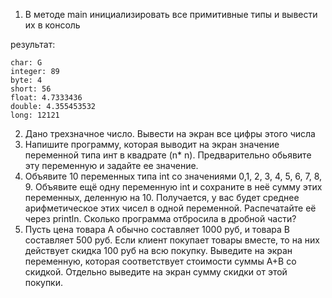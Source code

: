 1. В методе main инициализировать все примитивные типы и вывести их в консоль

результат:
```
char: G
integer: 89
byte: 4
short: 56
float: 4.7333436
double: 4.355453532
long: 12121
```

2. Дано трехзначное число. Вывести на экран все цифры этого числа
3. Напишите программу, которая выводит на экран значение переменной типа инт в квадрате (n* n). Предварительно обьявите эту переменную и задайте ее значение.
4. Объявите 10 переменных типа int со значениями 0,1, 2, 3, 4, 5, 6, 7, 8, 9. Объявите ещё одну переменную int и сохраните в неё сумму этих переменных, деленную на 10. Получается, у вас будет среднее арифметическое этих чисел в одной переменной. Распечатайте её через println. Сколько программа отбросила в дробной части?
5. Пусть цена товара A обычно составляет 1000 руб, и товара B составляет 500 руб. Если клиент покупает товары вместе, то на них действует скидка 100 руб на всю покупку. Выведите на экран переменную, которая соответствует стоимости суммы A+B со скидкой. Отдельно выведите на экран сумму скидки от этой покупки.